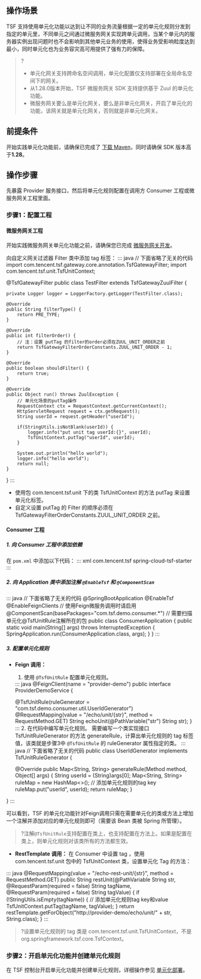 ## 操作场景

TSF 支持使用单元化功能以达到让不同的业务流量根据一定的单元化规则分发到指定的单元里，不同单元之间通过微服务网关实现跨单元调用，当某个单元内的服务器实例出现问题时也不会影响到其他单元业务的使用，使得业务受影响粒度达到最小，同时单元化也为业务容灾高可用提供了强有力的保障。

> ?
> - 单元化网关支持跨命名空间调用，单元化配置仅支持部署在全局命名空间下的网关。
> - 从1.28.0版本开始，TSF 微服务网关 SDK 支持提供基于 Zuul 的单元化功能。
> - 微服务网关要么是单元化网关，要么是非单元化网关，开启了单元化的功能，该网关就是单元化网关，否则就是非单元化网关。

## 前提条件

开始实践单元化功能前，请确保已完成了 [下载 Maven](https://cloud.tencent.com/document/product/649/20231)，同时请确保 SDK 版本高于**1.28**。

## 操作步骤

先暴露 Provider 服务接口，然后将单元化规则配置在调用方 Consumer 工程或微服务网关工程里面。

### 步骤1：配置工程
#### 微服务网关工程

开始实践微服务网关单元化功能之前，请确保您已完成 [微服务网关开发](https://cloud.tencent.com/document/product/649/40428)。

向自定义网关过滤器 Filter 类中添加 tag 标签：
<dx-codeblock>
:::  java
// 下面省略了无关的代码
import com.tencent.tsf.gateway.core.annotation.TsfGatewayFilter;
import com.tencent.tsf.unit.TsfUnitContext;

@TsfGatewayFilter
public class TestFilter extends TsfGatewayZuulFilter {

    private Logger logger = LoggerFactory.getLogger(TestFilter.class);
    
    @Override
    public String filterType() {
        return PRE_TYPE;
    }
    
    @Override
    public int filterOrder() {
        // 注：设置 putTag 的filter的order必须在ZUUL_UNIT_ORDER之前
        return TsfGatewayFilterOrderConstants.ZUUL_UNIT_ORDER - 1;
    }
    
    @Override
    public boolean shouldFilter() {
        return true;
    }
    
    @Override
    public Object run() throws ZuulException {
        // 单元化场景的putTag操作
        RequestContext ctx = RequestContext.getCurrentContext();
        HttpServletRequest request = ctx.getRequest();
        String userId = request.getHeader("userId");
        
        if(StringUtils.isNotBlank(userId)) {
            logger.info("put unit tag userId:{}", userId);
            TsfUnitContext.putTag("userId", userId);
        }
        
        System.out.println("hello world");
        logger.info("hello world");
        return null;
    }
}
:::
</dx-codeblock>

- 使用包 com.tencent.tsf.unit 下的类 TsfUnitContext 的方法 putTag 来设置单元化标签。
- 自定义设置 putTag 的 Filter 的顺序必须在 TsfGatewayFilterOrderConstants.ZUUL_UNIT_ORDER 之前。

 
#### Consumer 工程

##### 1. 向 Consumer 工程中添加依赖

在 `pom.xml` 中添加以下代码：
<dx-codeblock>
:::  xml
<dependency>
    <groupId>com.tencent.tsf</groupId>
    <artifactId>spring-cloud-tsf-starter</artifactId>
    <version><!-- 调整为 SDK 最新版本号 --></version> 
</dependency>
:::
</dx-codeblock>


##### 2. 向 Application 类中添加注解 `@EnableTsf` 和 `@ComponentScan`
<dx-codeblock>
:::  java
// 下面省略了无关的代码
@SpringBootApplication
@EnableTsf
@EnableFeignClients // 使用Feign微服务调用时请启用
@ComponentScan(basePackages="com.tsf.demo.consumer.*") // 需要扫描单元化@TsfUnitRule注解所在的包
public class ConsumerApplication {
    public static void main(String[] args) throws InterruptedException {
        SpringApplication.run(ConsumerApplication.class, args);
    }
}
:::
</dx-codeblock>

##### 3. 配置单元化规则
- **Feign 调用：**
	1. 使用 `@TsfUnitRule` 配置单元化规则。
	<dx-codeblock>
	:::  java
	@FeignClient(name = "provider-demo")
	public interface ProviderDemoService {

	 @TsfUnitRule(ruleGenerator = "com.tsf.demo.consumer.util.UserIdGenerator")
	 @RequestMapping(value = "/echo/unit/{str}", method = RequestMethod.GET)
	 String echoUnit(@PathVariable("str") String str);
	}
	:::
	</dx-codeblock>
	2. 在代码中编写单元化规则。
   需要编写一个类实现接口 TsfUnitRuleGenerator 的方法 generateRule，计算出单元化规则的 tag 标签值，该类就是步骤3中 `@TsfUnitRule` 的 ruleGenerator 属性指定的类。
	  <dx-codeblock>
	  :::  java
	  // 下面省略了无关的代码
	  public class UserIdGenerator implements TsfUnitRuleGenerator {

	 @Override
	 public Map<String, String> generateRule(Method method, Object[] args) {
			 String userId = (String)args[0];
			 Map<String, String> ruleMap = new HashMap<>();
			 // 添加单元化规则的tag key
			 ruleMap.put("userId", userId);
			 return ruleMap;
	 }

}
:::
</dx-codeblock>

可以看到，TSF 的单元化功能针对Feign调用只需在需要单元化的类或方法上增加一个注解并添加对应的单元化规则即可（需要该 Bean 类被 Spring 所管理）。

>?注解`@TsfUnitRule`支持配置在类上，也支持配置在方法上。如果是配置在类上，则单元化规则对该类所有的方法都生效。
- **RestTemplate 调用：**
在 Consumer 中设置 tag ，使用 com.tencent.tsf.unit 包中的 TsfUnitContext 类，设置单元化 Tag 的方法：
<dx-codeblock>
:::  java
@RequestMapping(value = "/echo-rest-unit/{str}", method = RequestMethod.GET)
public String restUnit(@PathVariable String str,
                           @RequestParam(required = false) String tagName,
                           @RequestParam(required = false) String tagValue) {
    if (!StringUtils.isEmpty(tagName)) {
        // 添加单元化规则tag key和value
        TsfUnitContext.putTag(tagName, tagValue);
    }
    return restTemplate.getForObject("http://provider-demo/echo/unit/" + str, String.class);
}
:::
</dx-codeblock>

>?设置单元化规则的 tag 类是 com.tencent.tsf.unit.TsfUnitContext，不是 org.springframework.tsf.core.TsfContext。

### 步骤2：开启单元化功能并创建单元化规则
在 TSF 控制台开启单元化功能并创建单元化规则，详细操作参见 [单元化部署](https://cloud.tencent.com/document/product/649/55879)。

